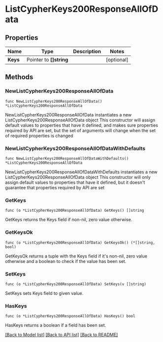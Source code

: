 # ListCypherKeys200ResponseAllOfData

## Properties

Name | Type | Description | Notes
------------ | ------------- | ------------- | -------------
**Keys** | Pointer to **[]string** |  | [optional] 

## Methods

### NewListCypherKeys200ResponseAllOfData

`func NewListCypherKeys200ResponseAllOfData() *ListCypherKeys200ResponseAllOfData`

NewListCypherKeys200ResponseAllOfData instantiates a new ListCypherKeys200ResponseAllOfData object
This constructor will assign default values to properties that have it defined,
and makes sure properties required by API are set, but the set of arguments
will change when the set of required properties is changed

### NewListCypherKeys200ResponseAllOfDataWithDefaults

`func NewListCypherKeys200ResponseAllOfDataWithDefaults() *ListCypherKeys200ResponseAllOfData`

NewListCypherKeys200ResponseAllOfDataWithDefaults instantiates a new ListCypherKeys200ResponseAllOfData object
This constructor will only assign default values to properties that have it defined,
but it doesn't guarantee that properties required by API are set

### GetKeys

`func (o *ListCypherKeys200ResponseAllOfData) GetKeys() []string`

GetKeys returns the Keys field if non-nil, zero value otherwise.

### GetKeysOk

`func (o *ListCypherKeys200ResponseAllOfData) GetKeysOk() (*[]string, bool)`

GetKeysOk returns a tuple with the Keys field if it's non-nil, zero value otherwise
and a boolean to check if the value has been set.

### SetKeys

`func (o *ListCypherKeys200ResponseAllOfData) SetKeys(v []string)`

SetKeys sets Keys field to given value.

### HasKeys

`func (o *ListCypherKeys200ResponseAllOfData) HasKeys() bool`

HasKeys returns a boolean if a field has been set.


[[Back to Model list]](../README.md#documentation-for-models) [[Back to API list]](../README.md#documentation-for-api-endpoints) [[Back to README]](../README.md)


